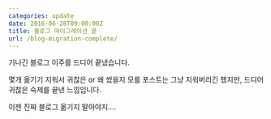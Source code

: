 ```yaml
---
categories: update
date: 2016-06-28T09:00:00Z
title: 블로그 마이그레이션 끝
url: /blog-migration-complete/
---
```


기나긴 블로그 이주를 드디어 끝냈습니다.

몇개 옮기기 지워서 귀찮은 or 왜 썼을지 모를 포스트는 그냥 지워버리긴 했지만, 드디어 귀찮은 숙제를 끝낸 느낌입니다.

이젠 진짜 블로그 옮기지 말아야지....
